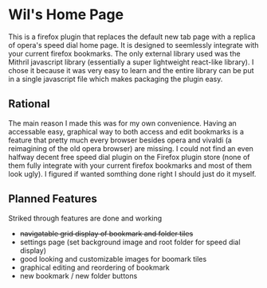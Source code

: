 # Wil's Home Page
This is a firefox plugin that replaces the default new tab page with a replica of opera's speed dial home page. It is designed to seemlessly integrate with your current firefox bookmarks. The only external library used was the Mithril javascript library (essentially a super lightweight react-like library). I chose it because it was very easy to learn and the entire library can be put in a single javascript file which makes packaging the plugin easy.

## Rational
The main reason I made this was for my own convenience. Having an accessable easy, graphical way to both access and edit bookmarks is a feature that pretty much every browser besides opera and vivaldi (a reimagining of the old opera browser) are missing. I could not find an even halfway decent free speed dial plugin on the Firefox plugin store (none of them fully integrate with your current firefox bookmarks and most of them look ugly). I figured if wanted somthing done right I should just do it myself.

## Planned Features
Striked through features are done and working
* ~~navigatable grid display of bookmark and folder tiles~~
* settings page (set background image and root folder for speed dial display)
* good looking and customizable images for boomark tiles
* graphical editing and reordering of bookmark
* new bookmark / new folder buttons
